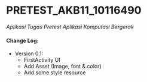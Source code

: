# PRETEST_AKB11_10116490

*Aplikasi Tugas Pretest Aplikasi Komputasi Bergerak*

#### Change Log:

* Version 0.1:
    * FirstActivity UI
    * Add Asset (Image, font & color)
    * Add some style resource
